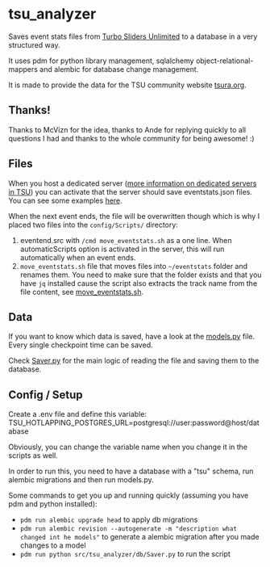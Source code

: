 # tsu_analyzer

Saves event stats files from [Turbo Sliders Unlimited](https://www.turbosliders.com/home) to a database in a very structured way.

It uses pdm for python library management, sqlalchemy object-relational-mappers and alembic for database change management.

It is made to provide the data for the TSU community website [tsura.org](https://tsura.org).

## Thanks!

Thanks to McVizn for the idea, thanks to Ande for replying quickly to all questions I had and thanks to the whole community for being awesome! :)

## Files

When you host a dedicated server ([more information on dedicated servers in TSU](https://www.turbosliders.com/help/dedicated-servers)) you can activate that the server should save eventstats.json files. You can see some examples [here](/examples/).

When the next event ends, the file will be overwritten though which is why I placed two files into the `config/Scripts/` directory:
1. eventend.src with `/cmd move_eventstats.sh` as a one line. When automaticScripts option is activated in the server, this will run automatically when an event ends.
2. `move_eventstats.sh` file that moves files into `~/eventstats` folder and renames them. You need to make sure that the folder exists and that you have `jq` installed cause the script also extracts the track name from the file content, see [move_eventstats.sh](/src/tsu_analyzer/move_eventstats.sh).

## Data

If you want to know which data is saved, have a look at the [models.py](/src/tsu_analyzer/db/models.py) file. Every single checkpoint time can be saved.

Check [Saver.py](/src/tsu_analyzer/db/Saver.py) for the main logic of reading the file and saving them to the database.

## Config / Setup

Create a .env file and define this variable:
TSU_HOTLAPPING_POSTGRES_URL=postgresql://user:password@host/database

Obviously, you can change the variable name when you change it in the scripts as well. 

In order to run this, you need to have a database with a "tsu" schema, run alembic migrations and then run models.py. 

Some commands to get you up and running quickly (assuming you have pdm and python installed):
- `pdm run alembic upgrade head` to apply db migrations
- `pdm run alembic revision --autogenerate -m "description what changed int he models"` to generate a alembic migration after you made changes to a model
- `pdm run python src/tsu_analyzer/db/Saver.py` to run the script
